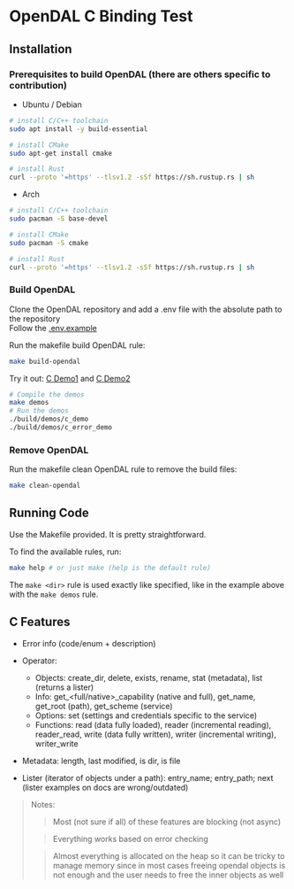 # OpenDAL C Binding Test

## Installation

### Prerequisites to build OpenDAL (there are others specific to contribution)

- Ubuntu / Debian

```bash
# install C/C++ toolchain
sudo apt install -y build-essential

# install CMake
sudo apt-get install cmake

# install Rust
curl --proto '=https' --tlsv1.2 -sSf https://sh.rustup.rs | sh
```

- Arch

```bash
# install C/C++ toolchain
sudo pacman -S base-devel

# install CMake
sudo pacman -S cmake

# install Rust
curl --proto '=https' --tlsv1.2 -sSf https://sh.rustup.rs | sh
```

### Build OpenDAL

Clone the OpenDAL repository and add a .env file with the absolute path to the repository \
Follow the [.env.example](../.env.example)

Run the makefile build OpenDAL rule:

```bash
make build-opendal
```

Try it out: [C Demo1](demos/c_demo.c) and [C Demo2](demos/c_error_demo.c)

```bash
# Compile the demos
make demos
# Run the demos
./build/demos/c_demo
./build/demos/c_error_demo
```

### Remove OpenDAL

Run the makefile clean OpenDAL rule to remove the build files:

```bash
make clean-opendal
```

## Running Code

Use the Makefile provided. It is pretty straightforward.

To find the available rules, run:

```bash
make help # or just make (help is the default rule)
```

The `make <dir>` rule is used exactly like specified, like in the example above with the `make demos` rule.

## C Features

- Error info (code/enum + description)

- Operator:
  - Objects: create_dir, delete, exists, rename, stat (metadata), list (returns a lister)
  - Info: get_<full/native>_capability (native and full), get_name, get_root (path), get_scheme (service)
  - Options: set (settings and credentials specific to the service)
  - Functions: read (data fully loaded), reader (incremental reading), reader_read, write (data fully written), writer (incremental writing), writer_write

- Metadata: length, last modified, is dir, is file

- Lister (iterator of objects under a path): entry_name; entry_path; next (lister examples on docs are wrong/outdated)

> Notes:
>> Most (not sure if all) of these features are blocking (not async)
>
>> Everything works based on error checking
>
>> Almost everything is allocated on the heap so it can be tricky to manage memory since in most cases freeing opendal objects is not enough and the user needs to free the inner objects as well
